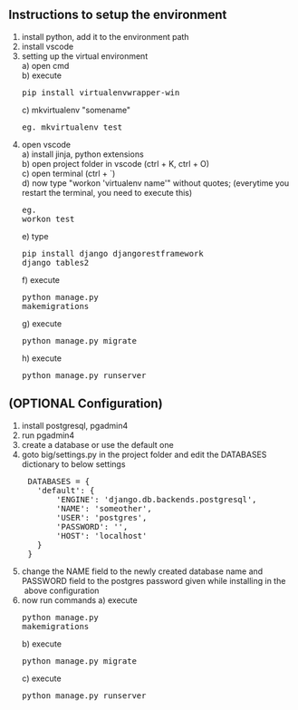 <h2>Instructions to setup the environment</h2>

1. install python, add it to the environment path<br>
2. install vscode<br>
3. setting up the virtual environment<br>
    a) open cmd<br>
    b) execute <pre>pip install virtualenvwrapper-win</pre>
    c) mkvirtualenv "somename"  <pre>eg. mkvirtualenv test</pre>
4. open vscode<br>
    a) install jinja, python extensions<br>
    b) open project folder in vscode (ctrl + K, ctrl + O)<br>
    c) open terminal (ctrl + `)<br>
    d) now type "workon 'virtualenv name'" without quotes;  (everytime you restart the terminal, you need to execute this) <pre>eg. workon test</pre>
    e) type <pre>pip install django djangorestframework django_tables2</pre>
    f) execute <pre>python manage.py makemigrations</pre>
    g) execute <pre>python manage.py migrate</pre>
    h) execute <pre>python manage.py runserver</pre>

<h2>(OPTIONAL Configuration)</h2>

1. install postgresql, pgadmin4<br>
2. run pgadmin4<br>
3. create a database or use the default one<br>
4. goto big/settings.py in the project folder and edit the DATABASES dictionary to below settings<br>
<pre>
    DATABASES = {
      'default': {
          'ENGINE': 'django.db.backends.postgresql',
          'NAME': 'someother',
          'USER': 'postgres',
          'PASSWORD': '',
          'HOST': 'localhost'
      }
    }
</pre>
5. change the NAME field to the newly created database name and PASSWORD field to the postgres password given while installing in the       &nbsp;above configuration<br>
6. now run commands
    a) execute <pre>python manage.py makemigrations</pre>
    b) execute <pre>python manage.py migrate</pre>
    c) execute <pre>python manage.py runserver</pre>

